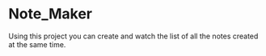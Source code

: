 # Note_Maker
Using this project you can create and watch the list of all the notes created at the same time.
